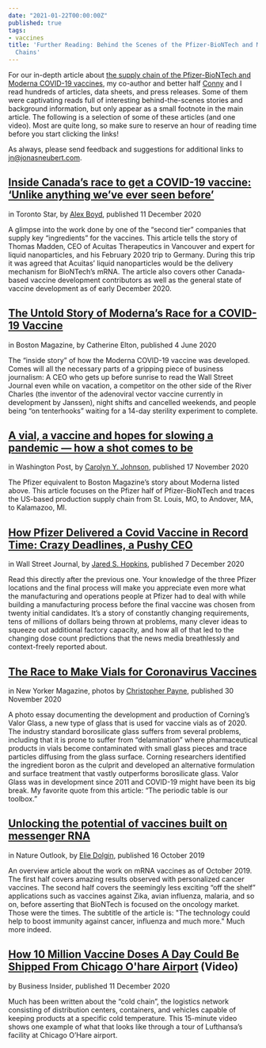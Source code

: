 ```yaml
---
date: "2021-01-22T00:00:00Z"
published: true
tags:
- vaccines
title: 'Further Reading: Behind the Scenes of the Pfizer-BioNTech and Moderna Supply
  Chains'
---
```



For our in-depth article about [the supply chain of the Pfizer-BioNTech and Moderna COVID-19 vaccines](https://blog.jonasneubert.com/2021/01/10/exploring-the-supply-chain-of-the-pfizer-biontech-and-moderna-covid-19-vaccines/), my co-author and better half [Conny](https://www.linkedin.com/in/cornelia-scheitz/) and I read hundreds of articles, data sheets, and press releases. Some of them were captivating reads full of interesting behind-the-scenes stories and background information, but only appear as  a small footnote in the main article. The following is a selection of some of these articles (and one video). Most are quite long, so make sure to reserve an hour of reading time before you start clicking the links!

As always, please send feedback and suggestions for additional links to [jn@jonasneubert.com](mailto:jn@jonasneubert.com).


## [Inside Canada’s race to get a COVID-19 vaccine: ‘Unlike anything we’ve ever seen before’](https://www.thestar.com/news/canada/2020/12/12/inside-canadas-race-to-get-a-covid-19-vaccine-unlike-anything-weve-ever-seen-before.html)

in Toronto Star, by [Alex Boyd](https://twitter.com/alex_n_boyd), published 11 December 2020

A glimpse into the work done by one of the “second tier” companies that supply key “ingredients” for the vaccines. This article tells the story of Thomas Madden, CEO of Acuitas Therapeutics in Vancouver and expert for liquid nanoparticles, and his February 2020 trip to Germany. During this trip it was agreed that Acuitas’ liquid nanoparticles would be the delivery mechanism for BioNTech’s mRNA. The article also covers other Canada-based vaccine development contributors as well as the general state of vaccine development as of early December 2020.


## [The Untold Story of Moderna’s Race for a COVID-19 Vaccine](https://www.bostonmagazine.com/health/2020/06/04/moderna-coronavirus-vaccine/)

in Boston Magazine, by Catherine Elton, published 4 June 2020

The “inside story” of how the Moderna COVID-19 vaccine was developed. Comes will all the necessary parts of a gripping piece of business journalism: A CEO who gets up before sunrise to read the Wall Street Journal even while on vacation, a competitor on the other side of the River Charles (the inventor of the adenoviral vector vaccine currently in development by Janssen), night shifts and cancelled weekends, and people being “on tenterhooks” waiting for a 14-day sterility experiment to complete.


## [A vial, a vaccine and hopes for slowing a pandemic — how a shot comes to be](https://www.washingtonpost.com/health/2020/11/17/coronavirus-vaccine-manufacturing/)

in Washington Post, by [Carolyn Y. Johnson](https://twitter.com/@carolynyjohnson), published 17 November 2020

The Pfizer equivalent to Boston Magazine’s story about Moderna listed above. This article focuses on the Pfizer half of Pfizer-BioNTech and traces the US-based production supply chain from St. Louis, MO, to Andover, MA, to Kalamazoo, MI.


## [How Pfizer Delivered a Covid Vaccine in Record Time: Crazy Deadlines, a Pushy CEO](https://www.wsj.com/articles/how-pfizer-delivered-a-covid-vaccine-in-record-time-crazy-deadlines-a-pushy-ceo-11607740483)

in Wall Street Journal, by [Jared S. Hopkins](https://twitter.com/jaredshopkins), published 7 December 2020

Read this directly after the previous one. Your knowledge of the three Pfizer locations and the final process will make you appreciate even more what the manufacturing and operations people at Pfizer had to deal with while building a manufacturing process before the final vaccine was chosen from twenty initial candidates. It’s a story of constantly changing requirements, tens of millions of dollars being thrown at problems, many clever ideas to squeeze out additional factory capacity, and how all of that led to the changing dose count predictions that the news media breathlessly and context-freely reported about.


## [The Race to Make Vials for Coronavirus Vaccines](https://www.newyorker.com/magazine/2020/12/07/the-race-to-make-vials-for-coronavirus-vaccines)

in New Yorker Magazine, photos by [Christopher Payne](https://www.chrispaynephoto.com), published 30 November 2020

A photo essay documenting the development and production of Corning’s Valor Glass, a new type of glass that is used for vaccine vials as of 2020. The industry standard borosilicate glass suffers from several problems, including that it is prone to suffer from “delamination” where pharmaceutical products in vials become contaminated with small glass pieces and trace particles diffusing from the glass surface. Corning researchers identified the ingredient boron as the culprit and developed an alternative formulation and surface treatment that vastly outperforms borosilicate glass. Valor Glass was in development since 2011 and COVID-19 might have been its big break. My favorite quote from this article: “The periodic table is our toolbox.”


## [Unlocking the potential of vaccines built on messenger RNA](https://www.nature.com/articles/d41586-019-03072-8)

in Nature Outlook, by [Elie Dolgin](https://twitter.com/ElieDolgin), published 16 October 2019

An overview article about the work on mRNA vaccines as of October 2019. The first half covers amazing results observed with personalized cancer vaccines. The second half covers the seemingly less exciting “off the shelf” applications such as vaccines against Zika, avian influenza, malaria, and so on, before asserting that BioNTech is focused on the oncology market. Those were the times. The subtitle of the article is: "The technology could help to boost immunity against cancer, influenza and much more." Much more indeed.


## [How 10 Million Vaccine Doses A Day Could Be Shipped From Chicago O'hare Airport](https://www.youtube.com/watch?v=xGkwu3TxuoE) (Video)

by Business Insider, published 11 December 2020

Much has been written about the “cold chain”, the logistics network consisting of distribution centers, containers, and vehicles capable of keeping products at a specific cold temperature. This 15-minute video shows one example of what that looks like through a tour of Lufthansa’s facility at Chicago O’Hare airport.
